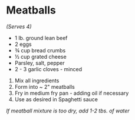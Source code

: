 # Meatballs
*(Serves 4)*

* 1 lb. ground lean beef
* 2 eggs
* ¾ cup bread crumbs
* ½ cup grated cheese
* Parsley, salt, pepper
* 2 - 3 garlic cloves - minced

1. Mix all ingredients
2. Form into ~ 2" meatballs
3. Fry in medium fry pan - adding oil if necessary
4. Use as desired in Spaghetti sauce

*If meatball mixture is too dry, add 1-2 tbs. of water*